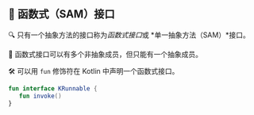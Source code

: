## 🔧 函数式（SAM）接口

🔍 只有一个抽象方法的接口称为*函数式接口*或 *单一抽象方法（SAM）*接口。

🌟 函数式接口可以有多个非抽象成员，但只能有一个抽象成员。

🛠️ 可以用 `fun` 修饰符在 Kotlin 中声明一个函数式接口。

```kotlin
fun interface KRunnable {
   fun invoke()
}
```